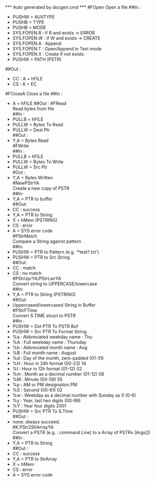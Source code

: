 *** Auto generated by docgen.cmd ***
#FOpen
Open a file
##In :
+ PUSHW = AUXTYPE
+ PUSHB = TYPE
+ PUSHB = MODE
 + SYS.FOPEN.R	 : if R and exists -> ERROR
 + SYS.FOPEN.W	 : if W and exists -> CREATE
 + SYS.FOPEN.A	 : Append
 + SYS.FOPEN.T	 : Open/Append in Text mode
 + SYS.FOPEN.X	 : Create if not exists
+ PUSHW = PATH (PSTR)

##Out :
+ CC : A = hFILE
+ CS : A = EC

#FCloseA
Close a file
##In :
+ A = hFILE
##Out :
#FRead  
Read bytes from file  
##In :  
+ PULLB = hFILE  
+ PULLW = Bytes To Read  
+ PULLW = Dest Ptr  
##Out :  
+ Y,A = Bytes Read  
#FWrite  
##In :  
+ PULLB = hFILE  
+ PULLW = Bytes To Write  
+ PULLW = Src Ptr  
#Out :  
+ Y,A = Bytes Written  
#NewPStrYA  
Create a new copy of PSTR  
##In:  
+ Y,A = PTR to buffer  
##Out:  
+ CC : success   
 + Y,A = PTR to String  
 + X = hMem (PSTRING)  
+ CS : error  
 + A = SYS error code  
#PStrMatch  
Compare a String against pattern  
##In:   
 + PUSHW = PTR to Pattern (e.g. '*test?.txt')  
 + PUSHW = PTR to Src String   
##Out:   
 + CC : match  
 + CS : no match  
#PStrUprYA/PStrLwrYA  
Convert string to UPPERCASE/lowercase  
##In:  
 + Y,A = PTR to String (PSTRING)  
##Out:  
 + Uppercased/lowercased String in Buffer  
#PStrFTime  
Convert S.TIME struct to PSTR  
##In :   
+ PUSHW = Dst PTR To PSTR Buf  
+ PUSHW = Src PTR To Format String  
 + %a : Abbreviated weekday name : Thu  
 + %A : Full weekday name : Thursday   
 + %b : Abbreviated month name : Aug   
 + %B : Full month name : August   
 + %d : Day of the month, zero-padded (01-31)  
 + %H : Hour in 24h format (00-23) 14   
 + %I : Hour in 12h format (01-12) 02   
 + %m : Month as a decimal number (01-12) 08   
 + %M : Minute (00-59) 55   
 + %p : AM or PM designation PM   
 + %S : Second (00-61) 02   
 + %w : Weekday as a decimal number with Sunday as 0 (0-6)   
 + %y : Year, last two digits (00-99)  
 + %Y : Year four digits 2001   
+ PUSHW = Src PTR To S.Time  
##Out :  
 + none. always succeed.  
#K.PStr2StrArrayYA  
Convert a PSTR (e.g. : command Line) to a Array of PSTRs (Args[])  
##In :   
+ Y,A = PTR to String  
##Out :  
+ CC : success  
 + Y,A = PTR to StrArray  
 + X = hMem  
+ CS : error  
 + A = SYS error code  
